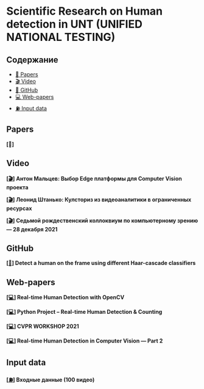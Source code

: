 # Scientific Research on Human detection in UNT (UNIFIED NATIONAL TESTING)

## Содержание

- [:scroll: Papers](#paper)
- [:clapper: Video](#video)
- [:space_invader: GitHub](#git)
- [:computer: Web-papers](#web)
- [:fuelpump: Input data](#in)



<a name="paper" />

## Papers

**[:scroll:]**





<a name="video" />

## Video

**[[:clapper:](https://www.youtube.com/watch?v=Kend6gDyRws)] Антон Мальцев: Выбор Edge платформы для Computer Vision проекта**

**[[:clapper:](https://www.youtube.com/watch?v=MS4ig5BO50Y)] Леонид Штанько: Кулсториз из видеоаналитики в ограниченных ресурсах**

**[[:clapper:](https://www.youtube.com/watch?v=vrSCD88X8BU&t=18692s)] Седьмой рождественский коллоквиум по компьютерному зрению — 28 декабря 2021**





<a name="git"/>

## GitHub

**[[:space_invader:](https://github.com/behei/opencv_sms)] Detect a human on the frame using different Haar-cascade classifiers**





<a name="web" />

## Web-papers

**[[:computer:](https://thedatafrog.com/en/articles/human-detection-video/)] Real-time Human Detection with OpenCV**

**[[:computer:](https://data-flair.training/blogs/python-project-real-time-human-detection-counting/)] Python Project – Real-time Human Detection & Counting**

**[[:computer:](https://lpcv.ai)] CVPR WORKSHOP 2021**

**[[:computer:](https://medium.com/@madhawavidanapathirana/real-time-human-detection-in-computer-vision-part-2-c7eda27115c6)] Real-time Human Detection in Computer Vision — Part 2**



<a name="in" />

## Input data

**[[:fuelpump:](https://cloud.mail.ru/public/uVnz/cFVricRmK/)] Входные данные (100 видео)**
